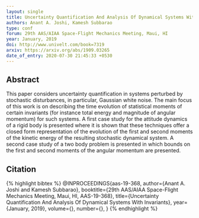 ```yaml
---
layout: single
title: Uncertainty Quantification And Analysis Of Dynamical Systems With Invariants
authors: Anant A. Joshi, Kamesh Subbarao
type: conf
forum: 29th AAS/AIAA Space-Flight Mechanics Meeting, Maui, HI
year: January, 2019
doi: http://www.univelt.com/book=7319
arxiv: https://arxiv.org/abs/1909.03265
date_of_entry: 2020-07-30 21:45:33 +0530
---
```


## Abstract
This paper considers uncertainty quantification in systems perturbed by stochastic disturbances, in particular, Gaussian white noise. The main focus of this work is on describing the time evolution of statistical moments of certain invariants (for instance total energy and magnitude of angular momentum) for such systems. A first case study for the attitude dynamics of a rigid body is presented where it is shown that these techniques offer a closed form representation of the evolution of the first and second moments of the kinetic energy of the resulting stochastic dynamical system. A second case study of a two body problem is presented in which bounds on the first and second moments of the angular momentum are presented. 

## Citation 
{% highlight bibtex %}
@INPROCEEDINGS{aas-19-368,
  author={Anant A. Joshi and Kamesh Subbarao},
  booktitle={29th AAS/AIAA Space-Flight Mechanics Meeting, Maui, HI, AAS-19-368}, 
  title={Uncertainty Quantification And Analysis Of Dynamical Systems With Invariants}, 
  year={January, 2019},
  volume={},
  number={},
}
{% endhighlight %}
